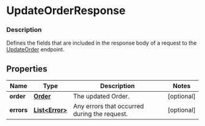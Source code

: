 
# UpdateOrderResponse

### Description

Defines the fields that are included in the response body of a request to the [UpdateOrder](#endpoint-orders-updateorder) endpoint.

## Properties
Name | Type | Description | Notes
------------ | ------------- | ------------- | -------------
**order** | [**Order**](Order.md) | The updated Order. |  [optional]
**errors** | [**List&lt;Error&gt;**](Error.md) | Any errors that occurred during the request. |  [optional]




